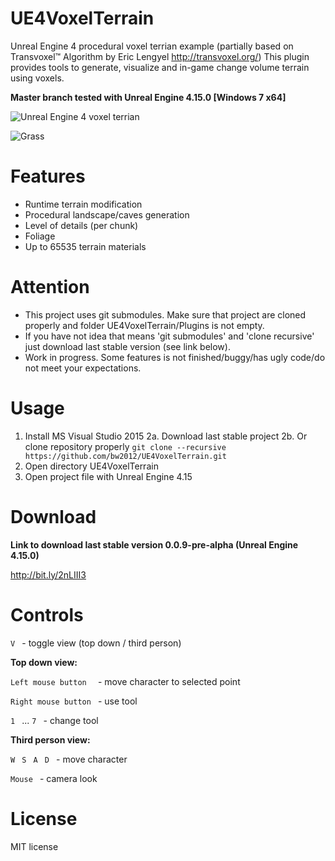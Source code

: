 # UE4VoxelTerrain
Unreal Engine 4 procedural voxel terrian example (partially based on Transvoxel™ Algorithm by Eric Lengyel http://transvoxel.org/)
This plugin provides tools to generate, visualize and in-game change volume terrain using voxels.

**Master branch tested with Unreal Engine 4.15.0 [Windows 7 x64]**

![Unreal Engine 4 voxel terrian](http://media.indiedb.com/images/games/1/51/50197/ezgif.com-video-to-gif_2.gif)

![Grass](http://www.unrealsandbox.com/grass4.gif)

# Features
* Runtime terrain modification
* Procedural landscape/caves generation
* Level of details (per chunk)
* Foliage
* Up to 65535 terrain materials

# Attention
* This project uses git submodules. Make sure that project are cloned properly and folder UE4VoxelTerrain/Plugins is not empty.
* If you have not idea that means 'git submodules' and 'clone recursive' just download last stable version (see link below). 
* Work in progress. Some features is not finished/buggy/has ugly code/do not meet your expectations.

# Usage
1. Install MS Visual Studio 2015
2a. Download last stable project 
2b. Or clone repository properly ```git clone --recursive https://github.com/bw2012/UE4VoxelTerrain.git```
2. Open directory UE4VoxelTerrain
5. Open project file with Unreal Engine 4.15

# Download
**Link to download last stable version 0.0.9-pre-alpha (Unreal Engine 4.15.0)** 

http://bit.ly/2nLIII3

# Controls
```V ``` - toggle view (top down / third person)

**Top down view:**

```Left mouse button  ``` - move character to selected point

```Right mouse button ``` - use tool 

```1 ``` ... ```7 ``` - change tool

**Third person view:**

```W ``` ```S ``` ```A ``` ```D ``` - move character

```Mouse ``` - camera look



# License
MIT license
